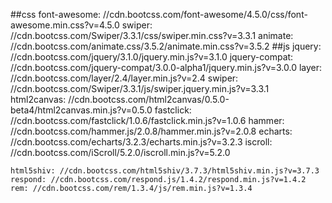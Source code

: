 ##css
    font-awesome: //cdn.bootcss.com/font-awesome/4.5.0/css/font-awesome.min.css?v=4.5.0
    swiper: //cdn.bootcss.com/Swiper/3.3.1/css/swiper.min.css?v=3.3.1
    animate: //cdn.bootcss.com/animate.css/3.5.2/animate.min.css?v=3.5.2
##js
    jquery: //cdn.bootcss.com/jquery/3.1.0/jquery.min.js?v=3.1.0
    jquery-compat: //cdn.bootcss.com/jquery-compat/3.0.0-alpha1/jquery.min.js?v=3.0.0
    layer: //cdn.bootcss.com/layer/2.4/layer.min.js?v=2.4
    swiper: //cdn.bootcss.com/Swiper/3.3.1/js/swiper.jquery.min.js?v=3.3.1
    html2canvas: //cdn.bootcss.com/html2canvas/0.5.0-beta4/html2canvas.min.js?v=0.5.0
    fastclick: //cdn.bootcss.com/fastclick/1.0.6/fastclick.min.js?v=1.0.6
    hammer: //cdn.bootcss.com/hammer.js/2.0.8/hammer.min.js?v=2.0.8
    echarts: //cdn.bootcss.com/echarts/3.2.3/echarts.min.js?v=3.2.3
    iscroll: //cdn.bootcss.com/iScroll/5.2.0/iscroll.min.js?v=5.2.0

    html5shiv: //cdn.bootcss.com/html5shiv/3.7.3/html5shiv.min.js?v=3.7.3
    respond: //cdn.bootcss.com/respond.js/1.4.2/respond.min.js?v=1.4.2
    rem: //cdn.bootcss.com/rem/1.3.4/js/rem.min.js?v=1.3.4

